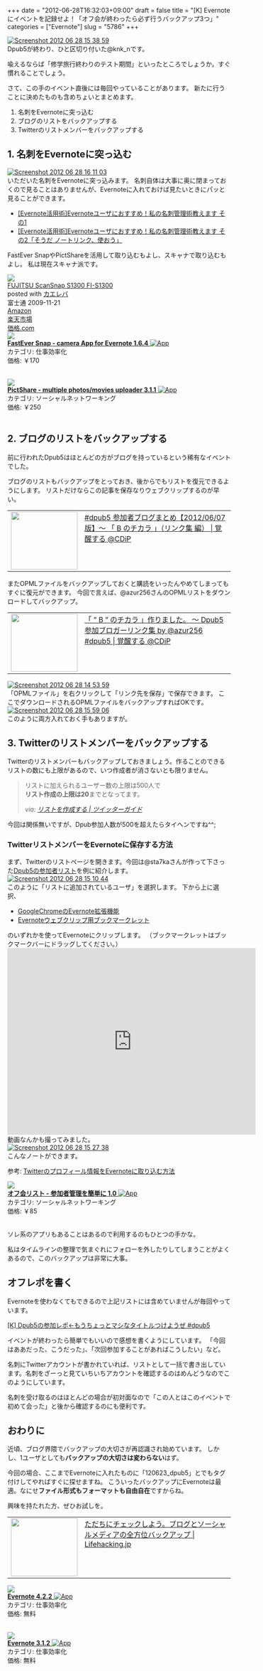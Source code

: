 +++
date = "2012-06-28T16:32:03+09:00"
draft = false
title = "[K] Evernoteにイベントを記録せよ！「オフ会が終わったら必ず行うバックアップ3つ」"
categories = ["Evernote"]
slug = "5786"
+++

<div class="center"><a href="https://knk-n.com/images/2012/06/screenshot_2012-06-28_15.38.59.jpg"><img src="https://knk-n.com/images/2012/06/screenshot_2012-06-28_15.38.59.jpg" alt="Screenshot 2012 06 28 15 38 59" title="screenshot_2012-06-28_15.38.59.jpg" border="0" width="" height="" /></a></div>
Dpub5が終わり、ひと区切り付いた@knk_nです。

喩えるならば「修学旅行終わりのテスト期間」といったところでしょうか。すぐ慣れることでしょう。

さて、この手のイベント直後には毎回やっていることがあります。
新たに行うことに決めたものも含めちょいとまとめます。

<ol>
<li>名刺をEvernoteに突っ込む</li>
<li>ブログのリストをバックアップする</li>
<li>Twitterのリストメンバーをバックアップする</li>
</ol><!--more--><h2>1. 名刺をEvernoteに突っ込む</h2>
<div class="center"><a href="https://knk-n.com/images/2012/06/screenshot_2012-06-28_16.11.03.jpg"><img src="https://knk-n.com/images/2012/06/screenshot_2012-06-28_16.11.03.jpg" alt="Screenshot 2012 06 28 16 11 03" title="screenshot_2012-06-28_16.11.03.jpg" border="0" width="" height="" /></a></div>
いただいた名刺をEvernoteに突っ込みます。
名刺自体は大事に奥に閉まっておくので見ることはありませんが、Evernoteに入れておけば見たいときにパッと見ることができます。

<ul>
<li><a  href="http://knk-n.com/2011/12/09/evernote_meishi-kanri/" target="_blank">[Evernote活用術]Evernoteユーザにおすすめ！私の名刺管理術教えます その1</a><script type="text/javascript">var url = "http://knk-n.com/2011/12/09/evernote_meishi-kanri/";</script><script src="http://api.b.st-hatena.com/entry.count?url=http://knk-n.com/2011/12/09/evernote_meishi-kanri/&callback=hatebTxt"></script></li>
<li><a  href="http://knk-n.com/2011/12/12/evernote_meishi-kanri2/" target="_blank">[Evernote活用術]Evernoteユーザにおすすめ！私の名刺管理術教えます その2「そうだ ノートリンク、使おう」</a><script type="text/javascript">var url = "http://knk-n.com/2011/12/12/evernote_meishi-kanri2/";</script><script src="http://api.b.st-hatena.com/entry.count?url=http://knk-n.com/2011/12/12/evernote_meishi-kanri2/&callback=hatebTxt"></script></li>
</ul>

FastEver SnapやPictShareを活用して取り込むもよし、スキャナで取り込むもよし。
私は現在スキャナ派です。
<div class="kaerebalink-box"><div class="kaerebalink-image"><a href="http://www.amazon.co.jp/exec/obidos/ASIN/B002X492PK/knkn-22/ref=nosim/" rel="nofollow" target="_blank"><img src="http://ecx.images-amazon.com/images/I/312CXhUFZEL._SL160_.jpg" style="border: none;" /></a></div><div class="kaerebalink-info"><div class="kaerebalink-name"><a href="http://www.amazon.co.jp/exec/obidos/ASIN/B002X492PK/knkn-22/ref=nosim/" rel="nofollow" target="_blank">FUJITSU ScanSnap S1300 FI-S1300</a><div class="kaerebalink-powered-date">posted with <a href="http://kaereba.com" target="_blank">カエレバ</a></div></div><div class="kaerebalink-detail"> 富士通 2009-11-21    </div><div class="kaerebalink-link1"><div class="shoplinkamazon"><a href="http://www.amazon.co.jp/gp/search?keywords=S1300%20FI-S1300&__mk_ja_JP=%83J%83%5E%83J%83i&tag=knkn-22" rel="nofollow" target="_blank" title="アマゾン" >Amazon</a></div><div class="shoplinkrakuten"><a href="http://hb.afl.rakuten.co.jp/hgc/0f5dc138.501851a3.0f5dc139.bdbe2eb7/?pc=http%3A%2F%2Fsearch.rakuten.co.jp%2Fsearch%2Fmall%2FS1300%2520FI-S1300%2F-%2Ff.1-p.1-s.1-sf.0-st.A-v.2%3Fx%3D0%26scid%3Daf_ich_link_urltxt%26m%3Dhttp%3A%2F%2Fm.rakuten.co.jp%2F" rel="nofollow" target="_blank" title="楽天市場" >楽天市場</a></div><div class="shoplinkkakakucom"><a href="http://kakaku.com/search_results/S1300%20FI-S1300/" rel="nofollow" target="_blank" title="kakakucom" >価格.com</a></div></div></div></div>
<table class="appstorehelper">
<a href="http://itunes.apple.com/jp/app/fastever-snap/id386955086?mt=8&uo=4" rel="nofollow" target="_blank"><img class="appstorehelper_appicn" src="http://a3.mzstatic.com/us/r1000/074/Purple/a6/a5/49/mzl.itzqtqzj.png" /></a><div class="appstorehelper_text"><a href="http://itunes.apple.com/jp/app/fastever-snap/id386955086?mt=8&uo=4" rel="nofollow" target="_blank"><b>FastEver Snap - camera App for Evernote 1.6.4</b> <img alt="App" src="http://ax.phobos.apple.com.edgesuite.net/ja_jp/images/web/linkmaker/badge_appstore-sm.gif" style="vertical-align: text-bottom;" /></b></a><br />カテゴリ: 仕事効率化<br />価格: &#65509;170<br clear="all" /></div>
</table>
<table class="appstorehelper">
<a href="http://itunes.apple.com/jp/app/pictshare-multiple-photos/id390945637?mt=8&uo=4" rel="nofollow" target="_blank"><img class="appstorehelper_appicn" src="http://a2.mzstatic.com/us/r1000/084/Purple/v4/27/03/25/270325f1-0cde-3c30-ba7d-8949ff0a2801/mzl.jivsmcgc.jpg" /></a><div class="appstorehelper_text"><a href="http://itunes.apple.com/jp/app/pictshare-multiple-photos/id390945637?mt=8&uo=4" rel="nofollow" target="_blank"><b>PictShare - multiple photos/movies uploader 3.1.1</b> <img alt="App" src="http://ax.phobos.apple.com.edgesuite.net/ja_jp/images/web/linkmaker/badge_appstore-sm.gif" style="vertical-align: text-bottom;" /></b></a><br />カテゴリ: ソーシャルネットワーキング<br />価格: &#65509;250<br clear="all" /></div>
</table>

<h2>2. ブログのリストをバックアップする</h2>
前に行われたDpub5はほとんどの方がブログを持っているという稀有なイベントでした。

ブログのリストもバックアップをとっておき、後からでもリストを復元できるようにします。
リストだけならこの記事を保存なりウェブクリップするのが早い。
<table width="100%"><td valign="top" width="150"><a href="http://www.donpy.net/events/16012.html" target="_blank"><img border="0" src="http://capture.heartrails.com/150x130/shadow?http://www.donpy.net/events/16012.html" alt="" width="150" height="130" /></a></td><td valign="top"><a  href="http://www.donpy.net/events/16012.html" target="_blank">#dpub5 参加者ブログまとめ【2012/06/07 版】〜 「 B のチカラ 」（リンク集 編） | 覚醒する @CDiP</a><script type="text/javascript">var url = "http://www.donpy.net/events/16012.html";</script><script src="http://api.b.st-hatena.com/entry.count?url=http://www.donpy.net/events/16012.html&callback=hatebTxt"></script>
</td></table>

またOPMLファイルをバックアップしておくと購読をいったんやめてしまってもすぐに復元ができます。
今回で言えば、@azur256さんのOPMLリストをダウンロードしてバックアップ。
<table width="100%"><td valign="top" width="150"><a href="http://www.donpy.net/notebook/matome/16001.html?utm_source=dlvr.it&utm_medium=twitter" target="_blank"><img border="0" src="http://capture.heartrails.com/150x130/shadow?http://www.donpy.net/notebook/matome/16001.html?utm_source=dlvr.it&utm_medium=twitter" alt="" width="150" height="130" /></a></td><td valign="top"><a  href="http://www.donpy.net/notebook/matome/16001.html?utm_source=dlvr.it&utm_medium=twitter" target="_blank">「 ” B ” のチカラ 」作りました。 〜 Dpub5 参加ブロガーリンク集 by @azur256 #dpub5 | 覚醒する @CDiP</a><script type="text/javascript">var url = "http://www.donpy.net/notebook/matome/16001.html?utm_source=dlvr.it&utm_medium=twitter";</script><script src="http://api.b.st-hatena.com/entry.count?url=http://www.donpy.net/notebook/matome/16001.html?utm_source=dlvr.it&utm_medium=twitter&callback=hatebTxt"></script>
</td></table>

<div class="center"><a href="https://knk-n.com/images/2012/06/screenshot-2012-06-28-14.53.59.jpg"><img src="https://knk-n.com/images/2012/06/screenshot-2012-06-28-14.53.59.jpg" alt="Screenshot 2012 06 28 14 53 59" title="screenshot 2012-06-28 14.53.59.jpg" border="0" width="" height="" /></a></div>
「OPMLファイル」を右クリックして「リンク先を保存」で保存できます。
ここでダウンロードされるOPMLファイルをバックアップすればOKです。

<div class="center"><a href="https://knk-n.com/images/2012/06/screenshot-2012-06-28-15.59.06.jpg"><img src="https://knk-n.com/images/2012/06/screenshot-2012-06-28-15.59.06.jpg" alt="Screenshot 2012 06 28 15 59 06" title="screenshot 2012-06-28 15.59.06.jpg" border="0" width="" height="" /></a></div>
このように両方入れておく手もありますが。

<h2>3. Twitterのリストメンバーをバックアップする</h2>
Twitterのリストメンバーもバックアップしておきましょう。作ることのできるリストの数にも上限があるので、いつ作成者が消さないとも限りません。

<blockquote cite="http://twitter-m.com/list" title="リストを作成する | ツイッターガイド">
<p>リストに加えられるユーザー数の上限は500人で<br>
<strong>リスト作成の上限は20</strong>までとなってます。</p>
<cite>via: <a href="http://twitter-m.com/list" target="_blank">リストを作成する | ツイッターガイド</a></cite>
</blockquote>
今回は関係無いですが、Dpub参加人数が500を超えたらタイヘンですね^^;

<h3>TwitterリストメンバーをEvernoteに保存する方法</h3>
まず、Twitterのリストページを開きます。今回は@sta7kaさんが作って下さった<a href="https://twitter.com/#!/sta7ka/dpub5/members" target="_blank">Dpub5の参加者リスト</a>を例に紹介します。

<div class="center"><a href="https://knk-n.com/images/2012/06/screenshot_2012-06-28_15.10.44.jpg"><img src="https://knk-n.com/images/2012/06/screenshot_2012-06-28_15.10.44.jpg" alt="Screenshot 2012 06 28 15 10 44" title="screenshot_2012-06-28_15.10.44.jpg" border="0" width="" height="" /></a></div>
このように「リストに追加されているユーザ」を選択します。
下から上に選択、
<ul>
<li><a href="https://chrome.google.com/webstore/detail/pioclpoplcdbaefihamjohnefbikjilc?hl=ja" target="_blank">GoogleChromeのEvernote拡張機能</a></li>
<li><a href="(function(){EN_CLIP_HOST='http://www.evernote.com';try{var%20x=document.createElement('SCRIPT');x.type='text/javascript';x.src=EN_CLIP_HOST+'/public/bookmarkClipper.js?'+(new%20Date().getTime()/100000);document.getElementsByTagName('head')[0].appendChild(x);}catch(e){location.href=EN_CLIP_HOST+'/clip.action?url='+encodeURIComponent(location.href)+'&title='+encodeURIComponent(document.title);}})();" target="_blank">Evernoteウェブクリップ用ブックマークレット</a></li>
</ul>
のいずれかを使ってEvernoteにクリップします。
（ブックマークレットはブックマークバーにドラッグしてください。）

<iframe width="560" height="420" src="http://www.youtube.com/embed/LFbo51u0PuU" frameborder="0" allowfullscreen></iframe>
動画なんかも撮ってみました。

<div class="center"><a href="https://knk-n.com/images/2012/06/screenshot_2012-06-28_15.27.38.jpg"><img src="https://knk-n.com/images/2012/06/screenshot_2012-06-28_15.27.38.jpg" alt="Screenshot 2012 06 28 15 27 38" title="screenshot_2012-06-28_15.27.38.jpg" border="0" width="" height="" /></a></div>
こんなノートができます。

参考: <a  href="http://knk-n.com/2011/05/08/twitter%E3%81%AE%E3%83%97%E3%83%AD%E3%83%95%E3%82%A3%E3%83%BC%E3%83%AB%E6%83%85%E5%A0%B1%E3%82%92evernote%E3%81%AB%E5%8F%96%E3%82%8A%E8%BE%BC%E3%82%80%E6%96%B9%E6%B3%95/" target="_blank">Twitterのプロフィール情報をEvernoteに取り込む方法</a><script type="text/javascript">var url = "http://knk-n.com/2011/05/08/twitter%E3%81%AE%E3%83%97%E3%83%AD%E3%83%95%E3%82%A3%E3%83%BC%E3%83%AB%E6%83%85%E5%A0%B1%E3%82%92evernote%E3%81%AB%E5%8F%96%E3%82%8A%E8%BE%BC%E3%82%80%E6%96%B9%E6%B3%95/";</script><script src="http://api.b.st-hatena.com/entry.count?url=http://knk-n.com/2011/05/08/twitter%E3%81%AE%E3%83%97%E3%83%AD%E3%83%95%E3%82%A3%E3%83%BC%E3%83%AB%E6%83%85%E5%A0%B1%E3%82%92evernote%E3%81%AB%E5%8F%96%E3%82%8A%E8%BE%BC%E3%82%80%E6%96%B9%E6%B3%95/&callback=hatebTxt"></script>

<table class="appstorehelper">
<a href="http://itunes.apple.com/jp/app/ofu-huirisuto-can-jia-zhe/id533017985?mt=8&uo=4" rel="nofollow" target="_blank"><img class="appstorehelper_appicn" src="http://a4.mzstatic.com/us/r1000/076/Purple/v4/bb/ae/7f/bbae7fe1-2276-94ca-d6f6-73847f002af2/mza_7142949790401148668.png" /></a><div class="appstorehelper_text"><a href="http://itunes.apple.com/jp/app/ofu-huirisuto-can-jia-zhe/id533017985?mt=8&uo=4" rel="nofollow" target="_blank"><b>オフ会リスト - 参加者管理を簡単に 1.0</b> <img alt="App" src="http://ax.phobos.apple.com.edgesuite.net/ja_jp/images/web/linkmaker/badge_appstore-sm.gif" style="vertical-align: text-bottom;" /></b></a><br />カテゴリ: ソーシャルネットワーキング<br />価格: &#65509;85<br clear="all" /></div>
</table>
ソレ系のアプリもあることはあるので利用するのもひとつの手かな。

私はタイムラインの整理で気まぐれにフォローを外したりしてしまうことがよくあるので、このバックアップは非常に大事。

<h2>オフレポを書く</h2>
Evernoteを使わなくてもできるので上記リストには含めていませんが毎回やっています。

<a  href="http://knk-n.com/2012/06/27/dpub5-report/" target="_blank">[K] Dpub5の参加レポ←もうちょっとマシなタイトルつけようぜ #dpub5</a><script type="text/javascript">var url = "http://knk-n.com/2012/06/27/dpub5-report/";</script><script src="http://api.b.st-hatena.com/entry.count?url=http://knk-n.com/2012/06/27/dpub5-report/&callback=hatebTxt"></script>

イベントが終わったら簡単でもいいので感想を書くようにしています。
「今回はああだった、こうだった」、「次回参加することがあればこうしたい」など。

名刺にTwitterアカウントが書かれていれば、リストとして一括で書き出しています。名刺をざーっと見ていちいちアカウントを確認するのはめんどうなのでこのようにしています。

名刺を受け取るのはほとんどの場合が初対面なので「この人とはこのイベントで初めて会った」と後から確認するのにも便利です。

<h2>おわりに</h2>
近頃、ブログ界隈でバックアップの大切さが再認識され始めています。
しかし、1ユーザとしても<strong>バックアップの大切さは変わらない</strong>はず。

今回の場合、ここまでEvernoteに入れたものに「120623_dpub5」とでもタグ付けしてやればすぐに探せますね。
こういったバックアップにEvernoteは最適。なにせ<strong>ファイル形式もフォーマットも自由自在</strong>ですからね。

興味を持たれた方、ぜひお試しを。

<table width="100%"><td valign="top" width="150"><a href="http://lifehacking.jp/2012/06/backup-done-right/" target="_blank"><img border="0" src="http://capture.heartrails.com/150x130/shadow?http://lifehacking.jp/2012/06/backup-done-right/" alt="" width="150" height="130" /></a></td><td valign="top"><a  href="http://lifehacking.jp/2012/06/backup-done-right/" target="_blank">ただちにチェックしよう。ブログとソーシャルメディアの全方位バックアップ | Lifehacking.jp</a><script type="text/javascript">var url = "http://lifehacking.jp/2012/06/backup-done-right/";</script><script src="http://api.b.st-hatena.com/entry.count?url=http://lifehacking.jp/2012/06/backup-done-right/&callback=hatebTxt"></script>
</td></table>

<table class="appstorehelper">
<a href="http://itunes.apple.com/jp/app/evernote/id281796108?mt=8&uo=4" rel="nofollow" target="_blank"><img class="appstorehelper_appicn" src="http://a2.mzstatic.com/us/r1000/105/Purple/v4/89/fe/4b/89fe4b68-83fe-27f1-6c26-34d7488e4c0a/mzl.nlgcgyrb.jpg" /></a><div class="appstorehelper_text"><a href="http://itunes.apple.com/jp/app/evernote/id281796108?mt=8&uo=4" rel="nofollow" target="_blank"><b>Evernote 4.2.2</b> <img alt="App" src="http://ax.phobos.apple.com.edgesuite.net/ja_jp/images/web/linkmaker/badge_appstore-sm.gif" style="vertical-align: text-bottom;" /></b></a><br />カテゴリ: 仕事効率化<br />価格: 無料<br clear="all" /></div>
</table>
<table class="appstorehelper">
<a href="http://itunes.apple.com/jp/app/evernote/id406056744?mt=12&uo=4" rel="nofollow" target="_blank"><img class="appstorehelper_appicn_mac" src="http://a4.mzstatic.com/us/r1000/112/Purple/v4/86/29/10/8629100c-25fd-c099-c1e1-eb470965f2c8/Evernote.512x512-75.png" /><div class="appstorehelper_text"><b>Evernote 3.1.2</b> <img alt="App" src="http://ax.phobos.apple.com.edgesuite.net/ja_jp/images/web/linkmaker/badge_macappstore-sm.gif" style="vertical-align: text-bottom;" /></b></a><br />カテゴリ: 仕事効率化<br />価格: 無料<br clear="all" /></div>
</table>
